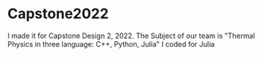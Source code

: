 # Capstone2022
I made it for Capstone Design 2, 2022.
The Subject of our team is "Thermal Physics in three language: C++, Python, Julia"
I coded for Julia
